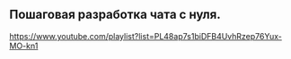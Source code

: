 ## Пошаговая разработка чата с нуля.
https://www.youtube.com/playlist?list=PL48ap7s1biDFB4UvhRzep76Yux-MO-kn1